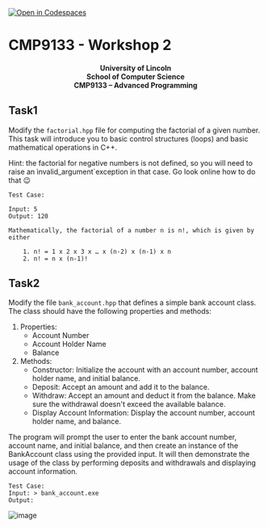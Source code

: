 [![Open in Codespaces](https://classroom.github.com/assets/launch-codespace-2972f46106e565e64193e422d61a12cf1da4916b45550586e14ef0a7c637dd04.svg)](https://classroom.github.com/open-in-codespaces?assignment_repo_id=20689302)
# CMP9133 - Workshop 2


#### <div align="center">    University of Lincoln</br> School of Computer Science </br> CMP9133 – Advanced Programming</br> </div>


## Task1
Modify the `factorial.hpp` file for computing the factorial of a given number.
This task will introduce you to basic control structures (loops) and basic mathematical operations in C++.

Hint: the factorial for negative numbers is not defined, so you will need to raise an ìnvalid_argument`exception in that case. Go look online how to do that 😉

```text
Test Case:

Input: 5
Output: 120

Mathematically, the factorial of a number n is n!, which is given by either

    1. n! = 1 x 2 x 3 x … x (n-2) x (n-1) x n
    2. n! = n x (n-1)!
```

## Task2

Modify the file `bank_account.hpp` that defines a simple bank account class. The class should have the following properties and methods:
    
1. Properties:
    - Account Number
    - Account Holder Name
    - Balance 
2. Methods:
    - Constructor: Initialize the account with an account number, account holder name, and initial balance.
    - Deposit: Accept an amount and add it to the balance.
    - Withdraw: Accept an amount and deduct it from the balance. Make sure the withdrawal doesn't exceed the available balance.
    - Display Account Information: Display the account number, account holder name, and balance. 

The program will prompt the user to enter the bank account number, account name, and initial balance, and then create an instance of the BankAccount class using the provided input. It will then demonstrate the usage of the class by performing deposits and withdrawals and displaying account information.


```
Test Case:
Input: > bank_account.exe 
Output:
```
![image](https://github.com/user-attachments/assets/27a0630a-bd90-403c-b656-7a2adb872b4d)

